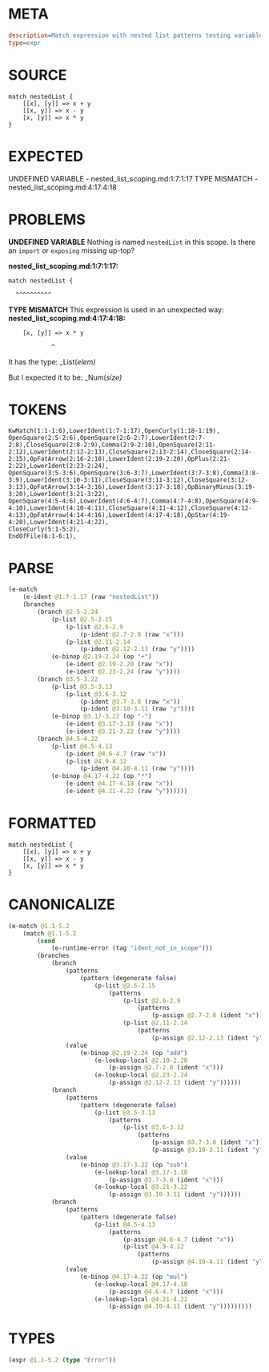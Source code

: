 # META
~~~ini
description=Match expression with nested list patterns testing variable scoping
type=expr
~~~
# SOURCE
~~~roc
match nestedList {
    [[x], [y]] => x + y
    [[x, y]] => x - y  
    [x, [y]] => x * y
}
~~~
# EXPECTED
UNDEFINED VARIABLE - nested_list_scoping.md:1:7:1:17
TYPE MISMATCH - nested_list_scoping.md:4:17:4:18
# PROBLEMS
**UNDEFINED VARIABLE**
Nothing is named `nestedList` in this scope.
Is there an `import` or `exposing` missing up-top?

**nested_list_scoping.md:1:7:1:17:**
```roc
match nestedList {
```
      ^^^^^^^^^^


**TYPE MISMATCH**
This expression is used in an unexpected way:
**nested_list_scoping.md:4:17:4:18:**
```roc
    [x, [y]] => x * y
```
                ^

It has the type:
    _List(_elem)_

But I expected it to be:
    _Num(_size)_

# TOKENS
~~~zig
KwMatch(1:1-1:6),LowerIdent(1:7-1:17),OpenCurly(1:18-1:19),
OpenSquare(2:5-2:6),OpenSquare(2:6-2:7),LowerIdent(2:7-2:8),CloseSquare(2:8-2:9),Comma(2:9-2:10),OpenSquare(2:11-2:12),LowerIdent(2:12-2:13),CloseSquare(2:13-2:14),CloseSquare(2:14-2:15),OpFatArrow(2:16-2:18),LowerIdent(2:19-2:20),OpPlus(2:21-2:22),LowerIdent(2:23-2:24),
OpenSquare(3:5-3:6),OpenSquare(3:6-3:7),LowerIdent(3:7-3:8),Comma(3:8-3:9),LowerIdent(3:10-3:11),CloseSquare(3:11-3:12),CloseSquare(3:12-3:13),OpFatArrow(3:14-3:16),LowerIdent(3:17-3:18),OpBinaryMinus(3:19-3:20),LowerIdent(3:21-3:22),
OpenSquare(4:5-4:6),LowerIdent(4:6-4:7),Comma(4:7-4:8),OpenSquare(4:9-4:10),LowerIdent(4:10-4:11),CloseSquare(4:11-4:12),CloseSquare(4:12-4:13),OpFatArrow(4:14-4:16),LowerIdent(4:17-4:18),OpStar(4:19-4:20),LowerIdent(4:21-4:22),
CloseCurly(5:1-5:2),
EndOfFile(6:1-6:1),
~~~
# PARSE
~~~clojure
(e-match
	(e-ident @1.7-1.17 (raw "nestedList"))
	(branches
		(branch @2.5-2.24
			(p-list @2.5-2.15
				(p-list @2.6-2.9
					(p-ident @2.7-2.8 (raw "x")))
				(p-list @2.11-2.14
					(p-ident @2.12-2.13 (raw "y"))))
			(e-binop @2.19-2.24 (op "+")
				(e-ident @2.19-2.20 (raw "x"))
				(e-ident @2.23-2.24 (raw "y"))))
		(branch @3.5-3.22
			(p-list @3.5-3.13
				(p-list @3.6-3.12
					(p-ident @3.7-3.8 (raw "x"))
					(p-ident @3.10-3.11 (raw "y"))))
			(e-binop @3.17-3.22 (op "-")
				(e-ident @3.17-3.18 (raw "x"))
				(e-ident @3.21-3.22 (raw "y"))))
		(branch @4.5-4.22
			(p-list @4.5-4.13
				(p-ident @4.6-4.7 (raw "x"))
				(p-list @4.9-4.12
					(p-ident @4.10-4.11 (raw "y"))))
			(e-binop @4.17-4.22 (op "*")
				(e-ident @4.17-4.18 (raw "x"))
				(e-ident @4.21-4.22 (raw "y"))))))
~~~
# FORMATTED
~~~roc
match nestedList {
	[[x], [y]] => x + y
	[[x, y]] => x - y
	[x, [y]] => x * y
}
~~~
# CANONICALIZE
~~~clojure
(e-match @1.1-5.2
	(match @1.1-5.2
		(cond
			(e-runtime-error (tag "ident_not_in_scope")))
		(branches
			(branch
				(patterns
					(pattern (degenerate false)
						(p-list @2.5-2.15
							(patterns
								(p-list @2.6-2.9
									(patterns
										(p-assign @2.7-2.8 (ident "x"))))
								(p-list @2.11-2.14
									(patterns
										(p-assign @2.12-2.13 (ident "y"))))))))
				(value
					(e-binop @2.19-2.24 (op "add")
						(e-lookup-local @2.19-2.20
							(p-assign @2.7-2.8 (ident "x")))
						(e-lookup-local @2.23-2.24
							(p-assign @2.12-2.13 (ident "y"))))))
			(branch
				(patterns
					(pattern (degenerate false)
						(p-list @3.5-3.13
							(patterns
								(p-list @3.6-3.12
									(patterns
										(p-assign @3.7-3.8 (ident "x"))
										(p-assign @3.10-3.11 (ident "y"))))))))
				(value
					(e-binop @3.17-3.22 (op "sub")
						(e-lookup-local @3.17-3.18
							(p-assign @3.7-3.8 (ident "x")))
						(e-lookup-local @3.21-3.22
							(p-assign @3.10-3.11 (ident "y"))))))
			(branch
				(patterns
					(pattern (degenerate false)
						(p-list @4.5-4.13
							(patterns
								(p-assign @4.6-4.7 (ident "x"))
								(p-list @4.9-4.12
									(patterns
										(p-assign @4.10-4.11 (ident "y"))))))))
				(value
					(e-binop @4.17-4.22 (op "mul")
						(e-lookup-local @4.17-4.18
							(p-assign @4.6-4.7 (ident "x")))
						(e-lookup-local @4.21-4.22
							(p-assign @4.10-4.11 (ident "y")))))))))
~~~
# TYPES
~~~clojure
(expr @1.1-5.2 (type "Error"))
~~~
